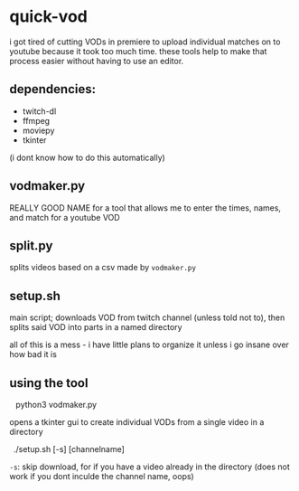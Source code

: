 # quick-vod

i got tired of cutting VODs in premiere to upload individual matches on to youtube because it took too much time. these tools help to make that process easier without having to use an editor.

## dependencies:

- twitch-dl
- ffmpeg
- moviepy
- tkinter

(i dont know how to do this automatically)

## vodmaker.py

REALLY GOOD NAME for a tool that allows me to enter the times, names, and match for a youtube VOD

## split.py

splits videos based on a csv made by `vodmaker.py`

## setup.sh

main script; downloads VOD from twitch channel (unless told not to), then splits said VOD into parts in a named directory

all of this is a mess - i have little plans to organize it unless i go insane over how bad it is

## using the tool


`
` python3 vodmaker.py

opens a tkinter gui to create individual VODs from a single video in a directory

`
`./setup.sh [-s] [channelname]

`-s`: skip download, for if you have a video already in the directory (does not work if you dont inculde the channel name, oops)



